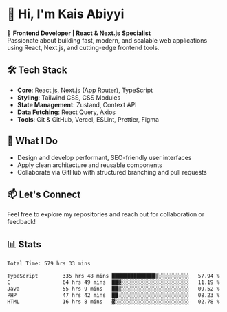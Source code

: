# 👋 Hi, I'm Kais Abiyyi

🚀 **Frontend Developer | React & Next.js Specialist**  
Passionate about building fast, modern, and scalable web applications using React, Next.js, and cutting-edge frontend tools.

## 🛠️ Tech Stack
- **Core**: React.js, Next.js (App Router), TypeScript
- **Styling**: Tailwind CSS, CSS Modules
- **State Management**: Zustand, Context API
- **Data Fetching**: React Query, Axios
- **Tools**: Git & GitHub, Vercel, ESLint, Prettier, Figma

## 📌 What I Do
- Design and develop performant, SEO-friendly user interfaces
- Apply clean architecture and reusable components
- Collaborate via GitHub with structured branching and pull requests

## 📫 Let's Connect
Feel free to explore my repositories and reach out for collaboration or feedback!

## 📊 Stats
<!--START_SECTION:waka-->

```txt
Total Time: 579 hrs 33 mins

TypeScript        335 hrs 48 mins ██████████████▒░░░░░░░░░░   57.94 %
C                 64 hrs 49 mins  ██▓░░░░░░░░░░░░░░░░░░░░░░   11.19 %
Java              55 hrs 9 mins   ██▒░░░░░░░░░░░░░░░░░░░░░░   09.52 %
PHP               47 hrs 42 mins  ██░░░░░░░░░░░░░░░░░░░░░░░   08.23 %
HTML              16 hrs 8 mins   ▓░░░░░░░░░░░░░░░░░░░░░░░░   02.78 %
```

<!--END_SECTION:waka-->
